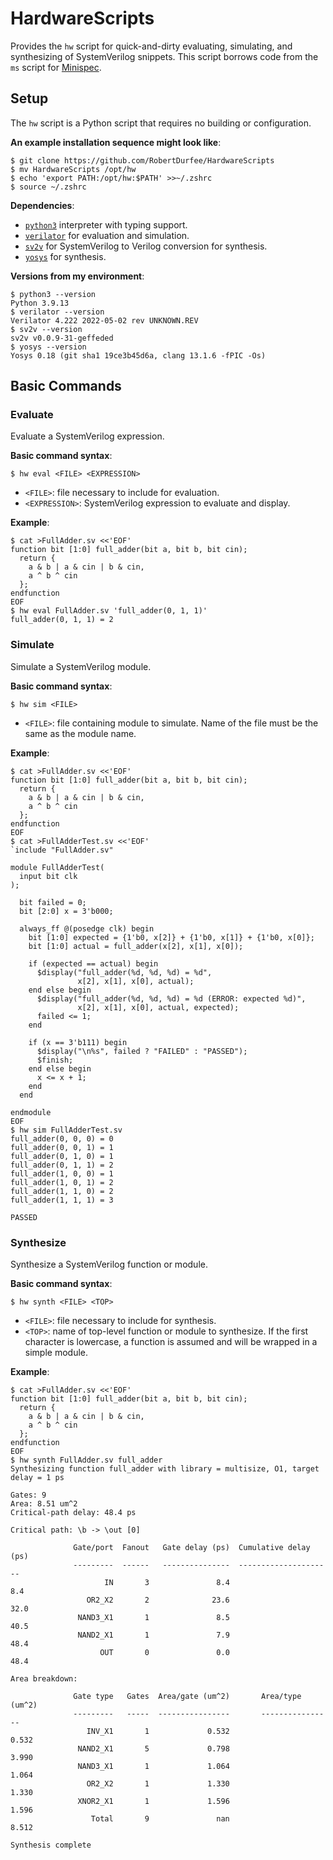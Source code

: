 # HardwareScripts

Provides the `hw` script for quick-and-dirty evaluating, simulating, and
synthesizing of SystemVerilog snippets. This script borrows code from the `ms`
script for [Minispec](https://github.com/minispec-hdl/minispec).

## Setup

The `hw` script is a Python script that requires no building or configuration.

**An example installation sequence might look like**:

    $ git clone https://github.com/RobertDurfee/HardwareScripts
    $ mv HardwareScripts /opt/hw
    $ echo 'export PATH:/opt/hw:$PATH' >>~/.zshrc
    $ source ~/.zshrc

**Dependencies**:

- [`python3`](https://www.python.org/downloads/) interpreter with typing
  support.
- [`verilator`](https://github.com/verilator/verilator) for evaluation and
  simulation.
- [`sv2v`](https://github.com/zachjs/sv2v) for SystemVerilog to Verilog
  conversion for synthesis.
- [`yosys`](https://github.com/YosysHQ/yosys) for synthesis.

**Versions from my environment**:

    $ python3 --version
    Python 3.9.13
    $ verilator --version
    Verilator 4.222 2022-05-02 rev UNKNOWN.REV
    $ sv2v --version
    sv2v v0.0.9-31-geffeded
    $ yosys --version
    Yosys 0.18 (git sha1 19ce3b45d6a, clang 13.1.6 -fPIC -Os)

## Basic Commands

### Evaluate

Evaluate a SystemVerilog expression.

**Basic command syntax**:

    $ hw eval <FILE> <EXPRESSION>

- `<FILE>`: file necessary to include for evaluation.
- `<EXPRESSION>`: SystemVerilog expression to evaluate and display.

**Example**:

    $ cat >FullAdder.sv <<'EOF'
    function bit [1:0] full_adder(bit a, bit b, bit cin);
      return {
        a & b | a & cin | b & cin,
        a ^ b ^ cin
      };
    endfunction
    EOF
    $ hw eval FullAdder.sv 'full_adder(0, 1, 1)'
    full_adder(0, 1, 1) = 2

### Simulate

Simulate a SystemVerilog module.

**Basic command syntax**:

    $ hw sim <FILE>

- `<FILE>`: file containing module to simulate. Name of the file must be the
  same as the module name.

**Example**:

    $ cat >FullAdder.sv <<'EOF'
    function bit [1:0] full_adder(bit a, bit b, bit cin);
      return {
        a & b | a & cin | b & cin,
        a ^ b ^ cin
      };
    endfunction
    EOF
    $ cat >FullAdderTest.sv <<'EOF'
    `include "FullAdder.sv"

    module FullAdderTest(
      input bit clk
    );

      bit failed = 0;
      bit [2:0] x = 3'b000;

      always_ff @(posedge clk) begin
        bit [1:0] expected = {1'b0, x[2]} + {1'b0, x[1]} + {1'b0, x[0]};
        bit [1:0] actual = full_adder(x[2], x[1], x[0]);

        if (expected == actual) begin
          $display("full_adder(%d, %d, %d) = %d",
                   x[2], x[1], x[0], actual);
        end else begin
          $display("full_adder(%d, %d, %d) = %d (ERROR: expected %d)",
                   x[2], x[1], x[0], actual, expected);
          failed <= 1;
        end

        if (x == 3'b111) begin
          $display("\n%s", failed ? "FAILED" : "PASSED");
          $finish;
        end else begin
          x <= x + 1;
        end
      end

    endmodule
    EOF
    $ hw sim FullAdderTest.sv
    full_adder(0, 0, 0) = 0
    full_adder(0, 0, 1) = 1
    full_adder(0, 1, 0) = 1
    full_adder(0, 1, 1) = 2
    full_adder(1, 0, 0) = 1
    full_adder(1, 0, 1) = 2
    full_adder(1, 1, 0) = 2
    full_adder(1, 1, 1) = 3

    PASSED

### Synthesize

Synthesize a SystemVerilog function or module.

**Basic command syntax**:

    $ hw synth <FILE> <TOP>

- `<FILE>`: file necessary to include for synthesis.
- `<TOP>`: name of top-level function or module to synthesize. If the first
  character is lowercase, a function is assumed and will be wrapped in a simple
  module.

**Example**:

    $ cat >FullAdder.sv <<'EOF'
    function bit [1:0] full_adder(bit a, bit b, bit cin);
      return {
        a & b | a & cin | b & cin,
        a ^ b ^ cin
      };
    endfunction
    EOF
    $ hw synth FullAdder.sv full_adder
    Synthesizing function full_adder with library = multisize, O1, target delay = 1 ps

    Gates: 9
    Area: 8.51 um^2
    Critical-path delay: 48.4 ps

    Critical path: \b -> \out [0]

                  Gate/port  Fanout   Gate delay (ps)  Cumulative delay (ps)
                  ---------  ------   ---------------  ---------------------
                         IN       3               8.4                    8.4
                     OR2_X2       2              23.6                   32.0
                   NAND3_X1       1               8.5                   40.5
                   NAND2_X1       1               7.9                   48.4
                        OUT       0               0.0                   48.4

    Area breakdown:

                  Gate type   Gates  Area/gate (um^2)       Area/type (um^2)
                  ---------   -----  ----------------       ----------------
                     INV_X1       1             0.532                  0.532
                   NAND2_X1       5             0.798                  3.990
                   NAND3_X1       1             1.064                  1.064
                     OR2_X2       1             1.330                  1.330
                   XNOR2_X1       1             1.596                  1.596
                      Total       9               nan                  8.512

    Synthesis complete
